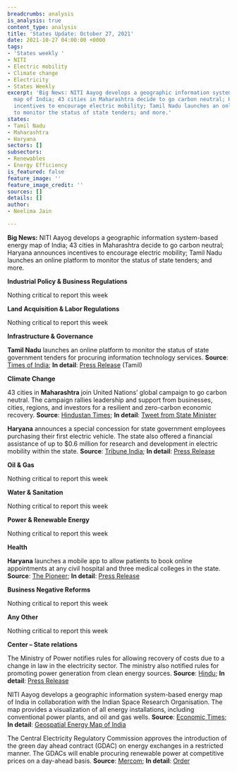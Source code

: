 ```yaml
---
breadcrumbs: analysis
is_analysis: true
content_type: analysis
title: 'States Update: October 27, 2021'
date: 2021-10-27 04:00:00 +0000
tags:
- 'States weekly '
- NITI
- Electric mobility
- Climate change
- Electricity
- States Weekly
excerpt: 'Big News: NITI Aayog develops a geographic information system-based energy
  map of India; 43 cities in Maharashtra decide to go carbon neutral; Haryana announces
  incentives to encourage electric mobility; Tamil Nadu launches an online platform
  to monitor the status of state tenders; and more.'
states:
- Tamil Nadu
- Maharashtra
- Haryana
sectors: []
subsectors:
- Renewables
- Energy Efficiency
is_featured: false
feature_image: ''
feature_image_credit: ''
sources: []
details: []
author:
- Neelima Jain

---
```

**Big News:** NITI Aayog develops a geographic information system-based energy map of India; 43 cities in Maharashtra decide to go carbon neutral; Haryana announces incentives to encourage electric mobility; Tamil Nadu launches an online platform to monitor the status of state tenders; and more.

**Industrial Policy & Business Regulations**

Nothing critical to report this week

**Land Acquisition & Labor Regulations**

Nothing critical to report this week

**Infrastructure & Governance**

**Tamil Nadu** launches an online platform to monitor the status of state government tenders for procuring information technology services. **Source**: [Times of India](https://timesofindia.indiatimes.com/city/chennai/tamil-nadu-cm-m-k-stalin-launches-e-munnetram-to-monitor-projects/articleshow/87218526.cms); **In detail**: [Press Release](https://cms.tn.gov.in/sites/default/files/press_release/pr221021a.jpg) (Tamil)

**Climate Change**

43 cities in **Maharashtra** join United Nations’ global campaign to go carbon neutral. The campaign rallies leadership and support from businesses, cities, regions, and investors for a resilient and zero-carbon economic recovery. **Source**: [Hindustan Times](https://www.hindustantimes.com/cities/mumbai-news/43-maharashtra-cities-to-join-global-race-to-zero-campaign-101632416518498.html); **In detail**: [Tweet from State Minister](https://twitter.com/BansodeSpeaks/status/1451622986260250627?s=20)

**Haryana** announces a special concession for state government employees purchasing their first electric vehicle. The state also offered a financial assistance of up to $0.6 million for research and development in electric mobility within the state. **Source**: [Tribune India](https://www.tribuneindia.com/news/haryana/special-concession-to-govt-staff-on-first-e-vehicle-327936); **In detail**: [Press Release](https://prharyana.gov.in/en/haryana-deputy-chief-minister-sh-dushyant-chautala-said-that-a-special-concession-will-be-given-0)

**Oil & Gas**

Nothing critical to report this week

**Water & Sanitation**

Nothing critical to report this week

**Power & Renewable Energy**

Nothing critical to report this week

**Health**

**Haryana** launches a mobile app to allow patients to book online appointments at any civil hospital and three medical colleges in the state. **Source**: [The Pioneer](https://www.dailypioneer.com/2021/state-editions/haryana-govt-launches----swasth-haryana----app.html); **In detail**: [Press Release](https://prharyana.gov.in/en/haryana-health-minister-sh-anil-vij-while-affirming-that-the-swasth-haryana-mobile-app-has-been)

**Business Negative Reforms**

Nothing critical to report this week

**Any Other**

Nothing critical to report this week

**Center – State relations**

The Ministry of Power notifies rules for allowing recovery of costs due to a change in law in the electricity sector. The ministry also notified rules for promoting power generation from clean energy sources. **Source**: [Hindu](https://www.thehindu.com/business/Industry/power-ministry-comes-out-with-rules-to-ensure-sustainability-of-sector/article37136687.ece); **In detail**: [Press Release](https://pib.gov.in/PressReleasePage.aspx?PRID=1765903)

NITI Aayog develops a geographic information system-based energy map of India in collaboration with the Indian Space Research Organisation. The map provides a visualization of all energy installations, including conventional power plants, and oil and gas wells. **Source**: [Economic Times](https://economictimes.indiatimes.com/industry/energy/power/niti-aayog-launches-geospatial-energy-map-of-india/articleshow/87126167.cms); **In detail**: [Geospatial Energy Map of India](https://www.niti.gov.in/energy-swaraj-geospatial-energy-map-india-presents-immense-potential-and-opportunities)

The Central Electricity Regulatory Commission approves the introduction of the green day ahead contract (GDAC) on energy exchanges in a restricted manner. The GDACs will enable procuring renewable power at competitive prices on a day-ahead basis. **Source**: [Mercom](https://mercomindia.com/cerc-approves-green-day-ahead-contracts-on-energy-exchanges/); **In detail**: [Order](https://cercind.gov.in/2021/orders/Corri-146-MP-2021.pdf)